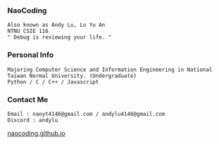 <h3 align="left">NaoCoding</h3>


```
Also known as Andy Lu, Lu Yu An
NTNU CSIE 116
" Debug is reviewing your life. "
```

<h3 align="left">Personal Info </h3>

```
Majoring Computer Science and Information Engineering in National Taiwan Normal University. (Undergraduate)
Python / C / C++ / Javascript 
```

<h3 align="left">Contact Me </h3>

```
Email : naoyt4146@gmail.com / andylu4146@gmail.com
Discord : andylu
```


[naocoding.github.io](https://naocoding.github.io/)










